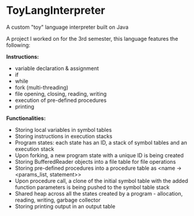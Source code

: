 # ToyLangInterpreter
A custom "toy" language interpreter built on Java

A project I worked on for the 3rd semester, this language features the following:

**Instructions:**

- variable declaration & assignment
- if
- while
- fork (multi-threading)
- file opening, closing, reading, writing
- execution of pre-defined procedures
- printing

**Functionalities:**

- Storing local variables in symbol tables
- Storing instructions in execution stacks
- Program states: each state has an ID, a stack of symbol tables and an execution stack
- Upon forking, a new program state with a unique ID is being created
- Storing BufferedReader objects into a file table for file operations
- Storing pre-defined procedures into a procedure table as <name -> <params_list, statement>>
- Upon procedure call, a clone of the initial symbol table with the added function parameters is being pushed to the symbol table stack
- Shared heap across all the states created by a program - allocation, reading, writing, garbage collector
- Storing printing output in an output table
